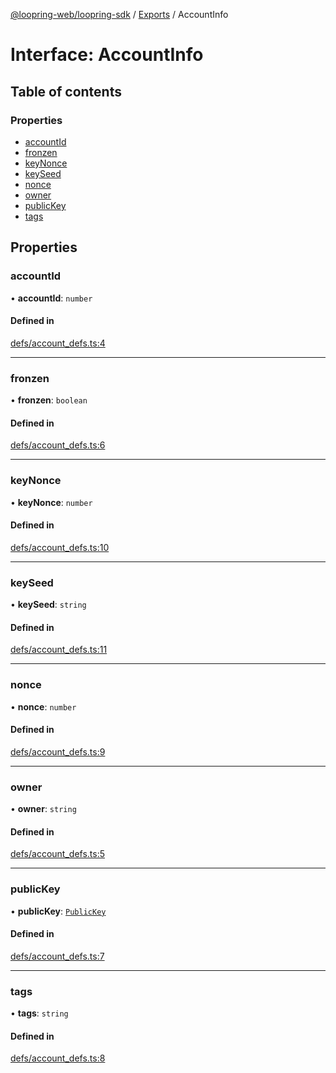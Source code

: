 [@loopring-web/loopring-sdk](../README.md) / [Exports](../modules.md) / AccountInfo

# Interface: AccountInfo

## Table of contents

### Properties

- [accountId](AccountInfo.md#accountid)
- [fronzen](AccountInfo.md#fronzen)
- [keyNonce](AccountInfo.md#keynonce)
- [keySeed](AccountInfo.md#keyseed)
- [nonce](AccountInfo.md#nonce)
- [owner](AccountInfo.md#owner)
- [publicKey](AccountInfo.md#publickey)
- [tags](AccountInfo.md#tags)

## Properties

### accountId

• **accountId**: `number`

#### Defined in

[defs/account_defs.ts:4](https://github.com/Loopring/loopring_sdk/blob/d5fca11/src/defs/account_defs.ts#L4)

___

### fronzen

• **fronzen**: `boolean`

#### Defined in

[defs/account_defs.ts:6](https://github.com/Loopring/loopring_sdk/blob/d5fca11/src/defs/account_defs.ts#L6)

___

### keyNonce

• **keyNonce**: `number`

#### Defined in

[defs/account_defs.ts:10](https://github.com/Loopring/loopring_sdk/blob/d5fca11/src/defs/account_defs.ts#L10)

___

### keySeed

• **keySeed**: `string`

#### Defined in

[defs/account_defs.ts:11](https://github.com/Loopring/loopring_sdk/blob/d5fca11/src/defs/account_defs.ts#L11)

___

### nonce

• **nonce**: `number`

#### Defined in

[defs/account_defs.ts:9](https://github.com/Loopring/loopring_sdk/blob/d5fca11/src/defs/account_defs.ts#L9)

___

### owner

• **owner**: `string`

#### Defined in

[defs/account_defs.ts:5](https://github.com/Loopring/loopring_sdk/blob/d5fca11/src/defs/account_defs.ts#L5)

___

### publicKey

• **publicKey**: [`PublicKey`](PublicKey.md)

#### Defined in

[defs/account_defs.ts:7](https://github.com/Loopring/loopring_sdk/blob/d5fca11/src/defs/account_defs.ts#L7)

___

### tags

• **tags**: `string`

#### Defined in

[defs/account_defs.ts:8](https://github.com/Loopring/loopring_sdk/blob/d5fca11/src/defs/account_defs.ts#L8)
